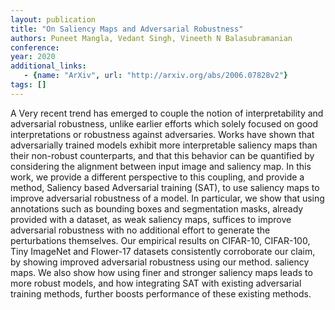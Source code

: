 ```yaml
---
layout: publication
title: "On Saliency Maps and Adversarial Robustness"
authors: Puneet Mangla, Vedant Singh, Vineeth N Balasubramanian
conference: 
year: 2020
additional_links: 
   - {name: "ArXiv", url: "http://arxiv.org/abs/2006.07828v2"}
tags: []
---
```

A Very recent trend has emerged to couple the notion of interpretability and
adversarial robustness, unlike earlier efforts which solely focused on good
interpretations or robustness against adversaries. Works have shown that
adversarially trained models exhibit more interpretable saliency maps than
their non-robust counterparts, and that this behavior can be quantified by
considering the alignment between input image and saliency map. In this work,
we provide a different perspective to this coupling, and provide a method,
Saliency based Adversarial training (SAT), to use saliency maps to improve
adversarial robustness of a model. In particular, we show that using
annotations such as bounding boxes and segmentation masks, already provided
with a dataset, as weak saliency maps, suffices to improve adversarial
robustness with no additional effort to generate the perturbations themselves.
Our empirical results on CIFAR-10, CIFAR-100, Tiny ImageNet and Flower-17
datasets consistently corroborate our claim, by showing improved adversarial
robustness using our method. saliency maps. We also show how using finer and
stronger saliency maps leads to more robust models, and how integrating SAT
with existing adversarial training methods, further boosts performance of these
existing methods.